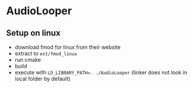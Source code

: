 # AudioLooper

## Setup on linux

- download fmod for linux from their website
- extract to `ext/fmod_linux`
- run cmake
- build
- execute with `LD_LIBRARY_PATH=. ./AudioLooper` (linker does not look in local folder by default)
